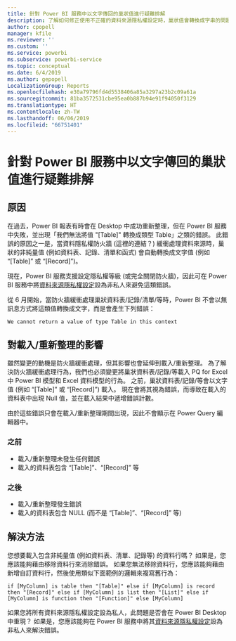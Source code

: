 ```yaml
---
title: 針對 Power BI 服務中以文字傳回的巢狀值進行疑難排解
description: 了解如何修正使用不正確的資料來源隱私權設定時，巢狀值會轉換成字串的問題
author: cpopell
manager: kfile
ms.reviewer: ''
ms.custom: ''
ms.service: powerbi
ms.subservice: powerbi-service
ms.topic: conceptual
ms.date: 6/4/2019
ms.author: gepopell
LocalizationGroup: Reports
ms.openlocfilehash: e30a79796fd4d5538406a85a3297a23b2c09a61a
ms.sourcegitcommit: 81ba3572531cbe95ea0b887b94e91f94050f3129
ms.translationtype: HT
ms.contentlocale: zh-TW
ms.lasthandoff: 06/06/2019
ms.locfileid: "66751401"
---
```

# <a name="troubleshooting-nested-values-returned-as-text-in-power-bi-service"></a>針對 Power BI 服務中以文字傳回的巢狀值進行疑難排解

## <a name="cause"></a>原因

在過去，Power BI 報表有時會在 Desktop 中成功重新整理，但在 Power BI 服務中失敗，並出現「我們無法將值 "[Table]" 轉換成類型 Table」之類的錯誤。 此錯誤的原因之一是，當資料隱私權防火牆 (這裡的連結？) 緩衝處理資料來源時，巢狀的非純量值 (例如資料表、記錄、清單和函式) 會自動轉換成文字值 (例如 “[Table]” 或 “[Record]”)。

現在，Power BI 服務支援設定隱私權等級 (或完全關閉防火牆)，因此可在 Power BI 服務中將[資料來源隱私權設定](https://powerbi.microsoft.com/en-us/blog/privacy-levels-for-cloud-data-sources/)設為非私人來避免這類錯誤。

從 6 月開始，當防火牆緩衝處理巢狀資料表/記錄/清單/等時，Power BI 不會以無訊息方式將這類值轉換成文字，而是會產生下列錯誤： 

`We cannot return a value of type Table in this context`

## <a name="effect-on-loadrefresh"></a>對載入/重新整理的影響

雖然變更的動機是防火牆緩衝處理，但其影響也會延伸到載入/重新整理。 為了解決防火牆緩衝處理行為，我們也必須變更將巢狀資料表/記錄/等載入 PQ for Excel 中 Power BI 模型和 Excel 資料模型的行為。 之前，巢狀資料表/記錄/等會以文字值 (例如 “[Table]” 或 “[Record]”) 載入。 現在會將其視為錯誤，而導致在載入的資料表中出現 Null 值，並在載入結果中遞增錯誤計數。

由於這些錯誤只會在載入/重新整理期間出現，因此不會顯示在 Power Query 編輯器中。

### <a name="before"></a>之前

- 載入/重新整理未發生任何錯誤
- 載入的資料表包含 “[Table]”、“[Record]” 等
 

### <a name="after"></a>之後

- 載入/重新整理發生錯誤
- 載入的資料表包含 NULL (而不是 “[Table]”、“[Record]” 等)
 

## <a name="resolution"></a>解決方法

您想要載入包含非純量值 (例如資料表、清單、記錄等) 的資料行嗎？
如果是，您應該能夠藉由移除資料行來消除錯誤。
如果您無法移除資料行，您應該能夠藉由新增自訂資料行，然後使用類似下面範例的邏輯來複寫舊行為：

`if [MyColumn] is table then "[Table]" else if [MyColumn] is record then "[Record]" else if [MyColumn] is list then "[List]" else if [MyColumn] is function then "[Function]" else [MyColumn]`

如果您將所有資料來源隱私權設定設為私人，此問題是否會在 Power BI Desktop 中重現？
如果是，您應該能夠在 Power BI 服務中將其[資料來源隱私權設定](https://powerbi.microsoft.com/en-us/blog/privacy-levels-for-cloud-data-sources/)設為非私人來解決錯誤。
